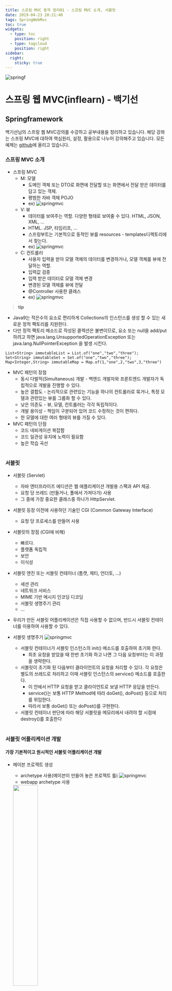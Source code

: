 ```yaml
---
title: 스프링 MVC 동작 원리01 - 스프링 MVC 소개, 서블릿
date: 2019-04-23 20:21:40
tags: SpringWebMvc
toc: true
widgets:
  - type: toc
    position: right
  - type: tagcloud
    position: right
sidebar:
  right:
    sticky: true
---
```


![springf](/images/springframwork-logo.png)

# 스프링 웹 MVC(inflearn) - 백기선 
## Springframework

<!-- more -->

백기선님의 스프링 웹 MVC강의를 수강하고 공부내용을 정리하고 있습니다.
해당 강좌는 스프링 MVC에 대하여 핵심원리, 설정, 활용으로 나누어 강의해주고 있습니다.
모든 예제는 [github](https://github.com/cyr9210/SpringWebMVc-study)에 올리고 있습니다.

### 스프링 MVC 소개
- 스프링 MVC
    - M: 모델
        - 도메인 객체 또는 DTO로 화면에 전달할 또는 화면에서 전달 받은 데이터를 담고 있는 객체.
        - 평범한 자바 객체 POJO
        - ex)
            ![springmvc](/images/springwebmvc/springwebmvc01-2.png)
    - V: 뷰
        - 데이터를 보여주는 역할. 다양한 형태로 보여줄 수 있다. HTML, JSON, XML, ...
        - HTML. JSP, 타임리프, ...
        - 스프링부트는 기본적으로 동적인 뷰를 resources - templates디렉토리에서 찾는다.
        - ex)
            ![springmvc](/images/springwebmvc/springwebmvc01-3.png)
    - C: 컨트롤러
        - 사용자 입력을 받아 모델 객체의 데이터를 변경하거나, 모델 객체를 뷰에 전달하는 역할.
        - 입력값 검증
        - 입력 받은 데이터로 모델 객체 변경
        - 변경된 모델 객체를 뷰에 전달
        - @Controller 사용한 클래스
        - ex)
            ![springmvc](/images/springwebmvc/springwebmvc01-1.png)

>**tip**
- Java9는 적은수의 요소로 편리하게 Collections의 인스턴스를 생성 할 수 있는 새로운 정적 팩토리를 지원한다.
- 다만 정적 팩토리 메소드로 작성된 콜렉션은 불변이므로, 요소 또는 null을 add/put 하려고 하면 java.lang.UnsupportedOperationException 또는 java.lang.NullPointerException 을 발생 시킨다.
 ```
 List<String> immutableList = List.of("one","two","three");
 Set<String> immutableSet = Set.of("one","two","three");
 Map<Integer,String> immutableMap = Map.of(1,"one",2,"two",3,"three")
 ```

- MVC 패턴의 장점
    - 동시 다발적(Simultaneous) 개발 - 백엔드 개발자와 프론트엔드 개발자가 독립적으로 개발을 진행할 수 있다.
    - 높은 결합도 - 논리적으로 관련있는 기능을 하나의 컨트롤러로 묶거나, 특정 모델과 관련있는 뷰를 그룹화 할 수 있다.
    - 낮은 의존도 - 뷰, 모델, 컨트롤러는 각각 독립적이다.
    - 개발 용이성 - 책임이 구분되어 있어 코드 수정하는 것이 편하다.
    - 한 모델에 대한 여러 형태의 뷰를 가질 수 있다.
- MVC 패턴의 단점
    - 코드 네비게이션 복잡함
    - 코드 일관성 유지에 노력이 필요함
    - 높은 학습 곡선
<br><br>

### 서블릿
- 서블릿 (Servlet)
    - 자바 엔터프라이즈 에디션은 웹 애플리케이션 개발용 스팩과 API 제공.
    - 요청 당 쓰레드 (만들거나, 풀에서 가져다가) 사용
    - 그 중에 가장 중요한 클래스중 하나가 HttpServlet.
    
- 서블릿 등장 이전에 사용하던 기술인 CGI (Common Gateway Interface) 
    - 요청 당 프로세스를 만들어 사용

- 서블릿의 장점 (CGI에 비해)
    - 빠르다.
    - 플랫폼 독립적
    - 보안
    - 이식성
    
- 서블릿 엔진 또는 서블릿 컨테이너 (톰캣, 제티, 언더토, ...)
    - 세션 관리
    - 네트워크 서비스
    - MIME 기반 메시지 인코딩 디코딩
    - 서블릿 생명주기 관리
    - ...
    
- 우리가 만든 서블릿 어플리케이션은 직접 사용할 수 없으며, 반드시 서블릿 컨테이너를 이용하여 사용할 수 있다.

- 서블릿 생명주기
![springmvc](/images/springwebmvc/springwebmvc01-4.png)
    - 서블릿 컨테이너가 서블릿 인스턴스의 init() 메소드를 호출하여 초기화 한다.
        - 최초 요청을 받았을 때 한번 초기화 하고 나면 그 다음 요청부터는 이 과정을 생략한다.
    - 서블릿이 초기화 된 다음부터 클라이언트의 요청을 처리할 수 있다. 각 요청은 별도의 쓰레드로 처리하고 이때 서블릿 인스턴스의 service() 메소드를 호출한다.
        - 이 안에서 HTTP 요청을 받고 클라이언트로 보낼 HTTP 응답을 만든다.
        - service()는 보통 HTTP Method에 따라 doGet(), doPost() 등으로 처리를 위임한다.
        - 따라서 보통 doGet() 또는 doPost()를 구현한다.
    - 서블릿 컨테이너 판단에 따라 해당 서블릿을 메모리에서 내려야 할 시점에 destroy()를 호출한다
<br><br>

### 서블릿 어플리케이션 개발
#### 가장 기본적이고 원시적인 서블릿 어플리케이션 개발
- 메이븐 프로젝트 생성
    - archetype 사용(메이븐이 만들어 놓은 프로젝트 틀)
    ![springmvc](/images/springwebmvc/springwebmvc01-6.png)
    - webapp archetype 사용
    <img src="/images/springwebmvc/springwebmvc01-7.png" width="40%">
    
- Java Servlet API 의존성 추가
    ```
    <dependency>
          <groupId>javax.servlet</groupId>
          <artifactId>javax.servlet-api</artifactId>
          <version>4.0.1</version>
          <scope>provided</scope>
    </dependency>
    ```
    - provided 스코프는 코딩시점에서는 사용이 가능하나, runtime시점에는 사용할 수 없다.(어디선가 제공할것이다.
        - 톰캣 컨테이너에서 제공(서블릿 컨테이너)

- 톰캣 설치 및 추가
    - artifacts 는 war-exploded로 추가한다.
        ![springmvc](/images/springwebmvc/springwebmvc01-9.png)
        - war는 압축된것 exploded 풀린상태
    - web.xml에 서블릿 클래스 추가 및 매핑 추가
    ![springmvc](/images/springwebmvc/springwebmvc01-8.png)
<br>

### 서블릿 리스너와 필터
#### 서블릿 리스너
- 웹 애플리케이션에서 발생하는 주요 이벤트를 감지하고 각 이벤트에 특별한 작업이 필요한 경우에 사용할 수 있다.
    - 서블릿 컨텍스트 수준의 이벤트
        - 컨텍스트 라이프사이클 이벤트
        - 컨텍스트 애트리뷰트 변경 이벤트
    - 세션 수준의 이벤트
        - 세션 라이프사이클 이벤트
        - 세션 애트리뷰트 변경 이벤트

- 예제
    - 서블릿 리스너 생성
        ![springmvc](/images/springwebmvc/springwebmvc01-11.png)
        - implements ServletContextListener
    - web.xml에 리스너 등록
        ![springmvc](/images/springwebmvc/springwebmvc01-12.png)
    - 리스너 적용 및 결과
        ![springmvc](/images/springwebmvc/springwebmvc01-13.png)
     
#### 서블릿 필터
- 들어온 요청을 서블릿으로 보내고, 또 서블릿이 작성한 응답을 클라이언트로 보내기 전에 특별한 처리가 필요한 경우에 사용할 수 있다.
- 체인 형태의 구조
    <img src="/images/springwebmvc/springwebmvc01-10.png" width="40%">

- 예제
    - 서블릿 필터 생성
        - implements Filter(javax.servlet)
    - doFilter 설정
    ![springmvc](/images/springwebmvc/springwebmvc01-15.png)
        - 다음 필터 적용 또는 마지막 필터인 경우 서블릿은 연결해준다.
    
    - web.xml에 필터 등록 및 매핑
    ![springmvc](/images/springwebmvc/springwebmvc01-14.png)
        - 매핑은 servlet-name 또는 url-pattern 으로 매핑할 수 있다.
        - 리스너 - 필터 - 서블릿 순서로 init destroy는 역순
<br>   

